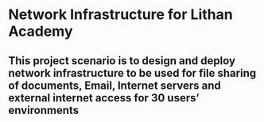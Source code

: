 # Network Infrastructure for Lithan Academy
## This project scenario is to design and deploy network infrastructure to be used for file sharing of documents, Email, Internet servers and external internet access for 30 users’ environments
